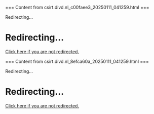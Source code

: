 === Content from csirt.divd.nl_c00faee3_20250111_041259.html ===


Redirecting…

# Redirecting…

[Click here if you are not redirected.](/cves/CVE-2022-24385/)



=== Content from csirt.divd.nl_8efca60a_20250111_041259.html ===


Redirecting…

# Redirecting…

[Click here if you are not redirected.](/cases/DIVD-2021-00029/)


